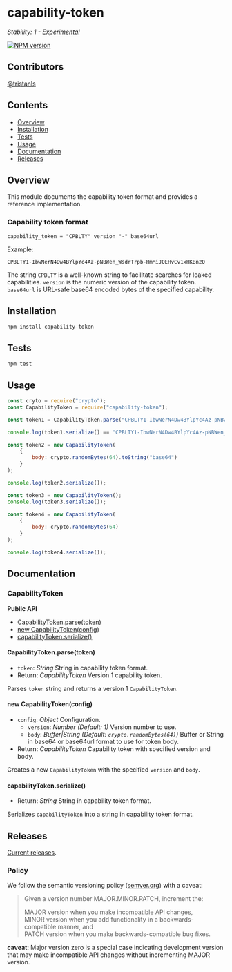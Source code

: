 # capability-token

_Stability: 1 - [Experimental](https://github.com/tristanls/stability-index#stability-1---experimental)_

[![NPM version](https://badge.fury.io/js/capability-token.png)](http://npmjs.org/package/capability-token)

## Contributors

[@tristanls](https://github.com/tristanls)

## Contents

  * [Overview](#overview)
  * [Installation](#installation)
  * [Tests](#tests)
  * [Usage](#usage)
  * [Documentation](#documentation)
  * [Releases](#releases)

## Overview

This module documents the capability token format and provides a reference implementation.

### Capability token format

```
capability_token = "CPBLTY" version "-" base64url
```

Example:

```
CPBLTY1-IbwNerN4Dw4BYlpYc4Az-pNBWen_WsdrTrpb-HmMiJOEHvCv1xHKBn2Q
```

The string `CPBLTY` is a well-known string to facilitate searches for leaked
capabilities. `version` is the numeric version of the capability token.
`base64url` is URL-safe base64 encoded bytes of the specified capability.

## Installation

    npm install capability-token

## Tests

    npm test

## Usage

```javascript
const cryto = require("crypto");
const CapabilityToken = require("capability-token");

const token1 = CapabilityToken.parse("CPBLTY1-IbwNerN4Dw4BYlpYc4Az-pNBWen_WsdrTrpb-HmMiJOEHvCv1xHKBn2Q");

console.log(token1.serialize() == "CPBLTY1-IbwNerN4Dw4BYlpYc4Az-pNBWen_WsdrTrpb-HmMiJOEHvCv1xHKBn2Q")

const token2 = new CapabilityToken(
    {
        body: crypto.randomBytes(64).toString("base64")
    }
);

console.log(token2.serialize());

const token3 = new CapabilityToken();
console.log(token3.serialize());

const token4 = new CapabilityToken(
    {
        body: crypto.randomBytes(64)
    }
);

console.log(token4.serialize());
```

## Documentation

### CapabilityToken

**Public API**
  * [CapabilityToken.parse(token)](#capabilitytokenparsetoken)
  * [new CapabilityToken(config)](#new-capabilitytokenconfig)
  * [capabilityToken.serialize()](#capabilitytokenserialize)

#### CapabilityToken.parse(token)

  * `token`: _String_ String in capability token format.
  * Return: _CapabilityToken_ Version 1 capability token.

Parses `token` string and returns a version 1 `CapabilityToken`.

#### new CapabilityToken(config)

  * `config`: _Object_ Configuration.
    * `version`: _Number_ _(Default: 1)_ Version number to use.
    * `body`: _Buffer|String_ _(Default: `crypto.randomBytes(64)`)_ Buffer or String in base64 or base64url format to use for token body.
  * Return: _CapabilityToken_ Capability token with specified version and body.

Creates a new `CapabilityToken` with the specified `version` and `body`.

#### capabilityToken.serialize()

  * Return: _String_ String in capability token format.

Serializes `capabilityToken` into a string in capability token format.

## Releases

[Current releases](https://github.com/capabilityio/capability-token/releases).

### Policy

We follow the semantic versioning policy ([semver.org](http://semver.org/)) with a caveat:

> Given a version number MAJOR.MINOR.PATCH, increment the:
>
>MAJOR version when you make incompatible API changes,<br/>
>MINOR version when you add functionality in a backwards-compatible manner, and<br/>
>PATCH version when you make backwards-compatible bug fixes.

**caveat**: Major version zero is a special case indicating development version that may make incompatible API changes without incrementing MAJOR version.


